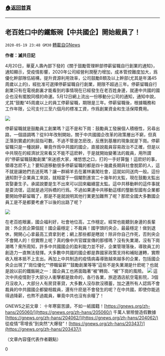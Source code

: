 ###  [:house:返回首頁](https://github.com/ourhimalayas/txt)
---

## 老百姓口中的鐵飯碗【中共國企】開始裁員了！
`2020-05-19 23:48 GM30` [轉載自GNews](https://gnews.org/zh-hant/207534/)

**作者：滅共日記**

4月20日，華夏人壽內部下發的《關于鼓勵管理幹部停薪留職自行創業的通知》，通知顯示，受疫情影響，2020年公司經營利潤壓力增加，成本管控難度加大，爲優化幹部隊伍結構，提升資源利用效率，公司鼓勵B類及以上幹部(尤其是年滿45周歲以上的)，經批准可選擇停薪留職自行創業，期限不超過三年。停薪留職自行創業只有在電視劇裏才能看到的事情現在已經發生在老百姓身邊，就連中共國的國企也沒有擺脫同樣的命運。5月12日網上流出一份移動分公司的通知，通知中說，尤其“鼓勵”45周歲以上的員工停薪留職，期限是三年。停薪留職後，根據職務和工作年限，公司支付三至六個月的標准工資，作爲創業資金和生活保障費用。

![](https://s3.amazonaws.com/gnews-media-offload/wp-content/uploads/2020/05/19233455/1-131.jpg)

停薪留職就是鼓勵員工創業嗎？這不是和下崗：鼓勵員工發展個人積極性，另尋出路，一個語調嗎？從93年改制開始，關于中共國國企改革的政策層出不窮，但真正落到實處的則屈指可數。不過不管是怎麽改，反應到基層的現象就是下崗。停薪留職只是一種說辭，畢竟作爲中共國的國企，直接說裁員容易政治不正確，但是以中共現在的經濟狀況來看又不能不這麽幹，于是就開始變著法的裁員，用所謂的“停薪留職鼓勵創業”來迷惑大家，堵悠悠之口，打的一手好算盤！這麽好的事，領導怎麽不上？要知道移動很多停薪留職的都是四十幾歲長期與社會脫節的人，這不就是讓她們去送死嗎？讓一群綿羊去在叢林裏闖社會，這就如同送肉一般。這份通知對于企業員工來說，就相當于一個閹割進宮二十幾年的太監，現在鼓勵太監出宮娶妻生子。承諾說要是生不出來可以回來繼續當太監。這中共移動幹的這件事就是耍流氓，這就是過河拆橋的行爲。不過如果連中共移動這樣的壟斷型國有企業都要開始停薪留職了，那是不是就說明其他行業更加難熬了呢？那麽全國大多數國企員工是不是都要考慮下以後的出路了呢？

![](https://s3.amazonaws.com/gnews-media-offload/wp-content/uploads/2020/05/19233516/2-98.jpg)

在老百姓眼裏，國企福利好，社會地位高，工作穩定。經常也能聽到身邊的長輩說：外企民企算個屁！國企最穩定；不裁員！國字頭的央企，最最穩定！做到退休，開開心心拿最高工資拿到老；網上那些都是瞎說！除非你自己作死，否則央企不會開人的！但實際上呢？真的像中共官媒宣傳的那樣嗎？沒有失業潮，沒有下崗潮嗎？衆所周知，許多中共國國企的盈利能力並不好，企業管理落後，導致員工的創造力一直無法發揮。大多數中共國的國企都是靠國家政策支持和補貼運轉，實際收入根本抵不上支出。再加上中共制造的疫情病毒導致越來越多的企業，包括國企央企出現了“崗位優化”“停職留薪””鼓勵創業等等”這些不是失業潮是什麽呢？也就是說以前的鐵飯碗之一：國企員工也將面臨著“被”轉崗、“被”下崗的風險。
![](https://s3.amazonaws.com/gnews-media-offload/wp-content/uploads/2020/05/19233959/3-94.jpg)
這次中共疫情對于大部分人衝擊都是致命的，各行各業，旅遊酒店航空電影院，3個月沒收入，大部分人有房貸車貸，大多數人沒存款沒積蓄，加之連所有人認爲不會裁員的中共國國企都變相裁員，還有什麽是不會發生的呢？在中共國，即使你能逃得過降薪，也熬不過裁員，畢竟中共也沒有余糧了！

GNEWS之前文章：
十年寒窗苦讀，不如一紙國籍！[https://gnews.org/zh-hans/205060/](https://gnews.org/zh-hans/205060/)
千萬人冒險營造假數據 [https://gnews.org/zh-hans/204062/](https://gnews.org/zh-hans/204062/)
從疫情“零增長”到突然“大爆發”！[https://gnews.org/zh-hans/203437/](https://gnews.org/zh-hans/203437/)

（文章內容僅代表作者觀點）

0
